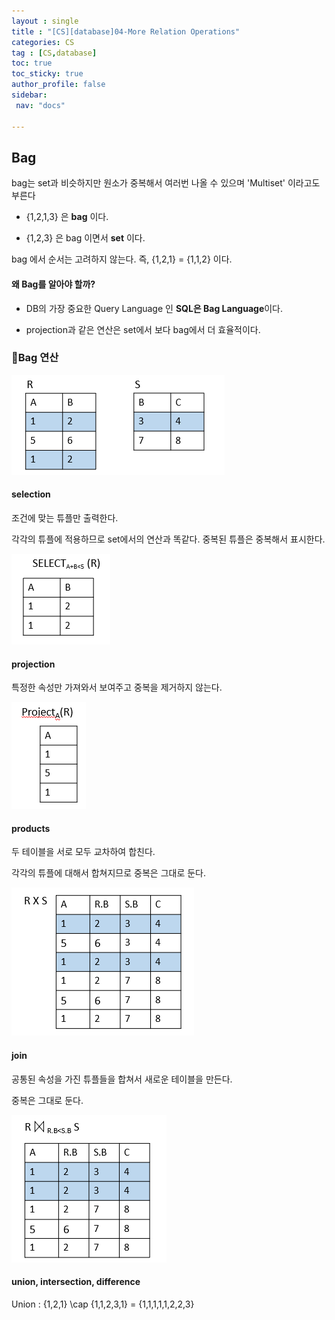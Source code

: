 ```yaml
---
layout : single
title : "[CS][database]04-More Relation Operations"
categories: CS
tag : [CS,database] 
toc: true
toc_sticky: true
author_profile: false
sidebar:
 nav: "docs"

---
```


## Bag

bag는 set과 비슷하지만 원소가 중복해서 여러번 나올 수 있으며 'Multiset' 이라고도 부른다

- {1,2,1,3} 은 **bag** 이다.

- {1,2,3} 은 bag 이면서 **set** 이다. 

bag 에서 순서는 고려하지 않는다. 즉, {1,2,1} = {1,1,2} 이다. 



#### 왜 Bag를 알아야 할까?

- DB의 가장 중요한 Query Language 인 **SQL은 Bag Language**이다. 

- projection과 같은 연산은 set에서 보다 bag에서 더 효율적이다. 

### :pushpin:Bag 연산

<img src="../images/2022-11-24-cs-db-04/2022-11-24-15-59-56-image.png" title="" alt="" data-align="center">

#### selection

조건에 맞는 튜플만 출력한다.

각각의 튜플에 적용하므로 set에서의 연산과 똑같다. 중복된 튜플은 중복해서 표시한다.

<img src="../images/2022-11-24-cs-db-04/2022-11-24-16-00-15-image.png" title="" alt="" data-align="center">

#### projection

특정한 속성만 가져와서 보여주고 중복을 제거하지 않는다. 

<img src="../images/2022-11-24-cs-db-04/2022-11-24-16-02-07-image.png" title="" alt="" data-align="center">

#### products

두 테이블을 서로 모두 교차하여 합친다. 

 각각의 튜플에 대해서 합쳐지므로 중복은 그대로 둔다. 

<img src="../images/2022-11-24-cs-db-04/2022-11-24-16-04-15-image.png" title="" alt="" data-align="center">

#### join

공통된 속성을 가진 튜플들을 합쳐서 새로운 테이블을 만든다. 

중복은 그대로 둔다. 

<img src="../images/2022-11-24-cs-db-04/2022-11-24-16-06-31-image.png" title="" alt="" data-align="center">

#### union, intersection, difference

Union : {1,2,1} \cap {1,1,2,3,1} = {1,1,1,1,1,2,2,3}
